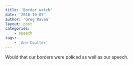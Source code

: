 ```yaml
---
title: 'Border watch'
date: '2016-10-05'
author: 'Greg Raven'
layout: post
categories:
    - speech
tags:
    - 'Ann Coulter'
---
```


Would that our borders were policed as well as our speech.